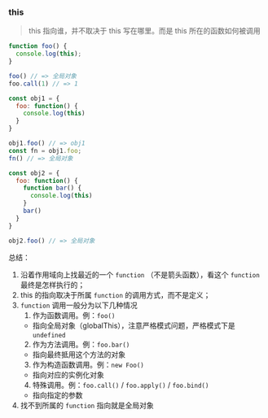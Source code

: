 ### this

> this 指向谁，并不取决于 this 写在哪里。而是 this 所在的函数如何被调用

```js
function foo() {
  console.log(this);
}

foo() // => 全局对象
foo.call(1) // => 1
```

```js
const obj1 = {
  foo: function() {
    console.log(this)
  }
}

obj1.foo() // => obj1
const fn = obj1.foo;
fn() // => 全局对象
```

```js
const obj2 = {
  foo: function() {
    function bar() {
      console.log(this)
    }
    bar()
  }
}

obj2.foo() // => 全局对象
```

总结：

1. 沿着作用域向上找最近的一个 `function` （不是箭头函数），看这个 `function` 最终是怎样执行的；
2. this 的指向取决于所属 `function` 的调用方式，而不是定义；
3. `function` 调用一般分为以下几种情况
   1. 作为函数调用。例：`foo()`
     - 指向全局对象（globalThis），注意严格模式问题，严格模式下是 `undefined`
   2. 作为方法调用。例：`foo.bar()`
     - 指向最终抵用这个方法的对象
   3. 作为构造函数调用。例：`new Foo()`
     - 指向对应的实例化对象
   4. 特殊调用。例：`foo.call()` / `foo.apply()` / `foo.bind()`
     - 指向指定的参数
4. 找不到所属的 `function` 指向就是全局对象
